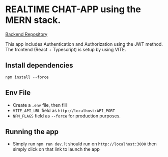 # REALTIME CHAT-APP using the MERN stack.

<a href="https://github.com/SovansunchhayKhoun/chat-app-backend.git">Backend Repository<a/>

This app includes Authentication and Authorization using the JWT method. The frontend (React + Typescript) is setup by using VITE.

## Install dependencies

`npm install --force`

## Env File
- Create a `.env` file, then fill
- `VITE_API_URL` field as `http://localhost:API_PORT`
- `NPM_FLAGS` field as `--force` for production purposes.

## Running the app
- Simply run `npm run dev`. It should run on `http://localhost:3000`
then simply click on that link to launch the app
